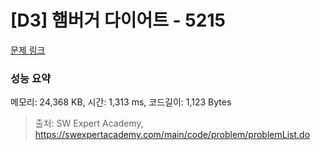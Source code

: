 # [D3] 햄버거 다이어트 - 5215 

[문제 링크](https://swexpertacademy.com/main/code/problem/problemDetail.do?contestProbId=AWT-lPB6dHUDFAVT) 

### 성능 요약

메모리: 24,368 KB, 시간: 1,313 ms, 코드길이: 1,123 Bytes



> 출처: SW Expert Academy, https://swexpertacademy.com/main/code/problem/problemList.do